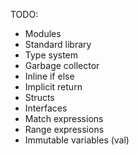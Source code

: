 TODO:
* Modules
* Standard library
* Type system
* Garbage collector
* Inline if else
* Implicit return
* Structs
* Interfaces
* Match expressions
* Range expressions
* Immutable variables (val)